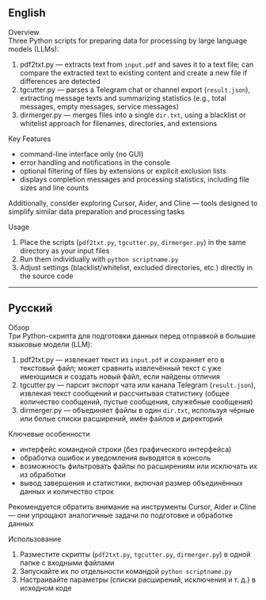 ## English

Overview  
Three Python scripts for preparing data for processing by large language models (LLMs):  
1. pdf2txt.py — extracts text from `input.pdf` and saves it to a text file; can compare the extracted text to existing content and create a new file if differences are detected  
2. tgcutter.py — parses a Telegram chat or channel export (`result.json`), extracting message texts and summarizing statistics (e.g., total messages, empty messages, service messages)  
3. dirmerger.py — merges files into a single `dir.txt`, using a blacklist or whitelist approach for filenames, directories, and extensions  

Key Features  
- command-line interface only (no GUI)  
- error handling and notifications in the console  
- optional filtering of files by extensions or explicit exclusion lists  
- displays completion messages and processing statistics, including file sizes and line counts  

Additionally, consider exploring Cursor, Aider, and Cline — tools designed to simplify similar data preparation and processing tasks  

Usage  
1. Place the scripts (`pdf2txt.py`, `tgcutter.py`, `dirmerger.py`) in the same directory as your input files  
2. Run them individually with `python scriptname.py`  
3. Adjust settings (blacklist/whitelist, excluded directories, etc.) directly in the source code  

---

## Русский

Обзор  
Три Python-скрипта для подготовки данных перед отправкой в большие языковые модели (LLM):  
1. pdf2txt.py — извлекает текст из `input.pdf` и сохраняет его в текстовый файл; может сравнить извлечённый текст с уже имеющимся и создать новый файл, если найдены отличия  
2. tgcutter.py — парсит экспорт чата или канала Telegram (`result.json`), извлекая текст сообщений и рассчитывая статистику (общее количество сообщений, пустые сообщения, служебные сообщения)  
3. dirmerger.py — объединяет файлы в один `dir.txt`, используя чёрные или белые списки расширений, имён файлов и директорий  

Ключевые особенности  
- интерфейс командной строки (без графического интерфейса)  
- обработка ошибок и уведомления выводятся в консоль  
- возможность фильтровать файлы по расширениям или исключать их из обработки  
- вывод завершения и статистики, включая размер объединённых данных и количество строк  

Рекомендуется обратить внимание на инструменты Cursor, Aider и Cline — они упрощают аналогичные задачи по подготовке и обработке данных  

Использование  
1. Разместите скрипты (`pdf2txt.py`, `tgcutter.py`, `dirmerger.py`) в одной папке с входными файлами  
2. Запускайте их по отдельности командой `python scriptname.py`  
3. Настраивайте параметры (списки расширений, исключения и т. д.) в исходном коде  